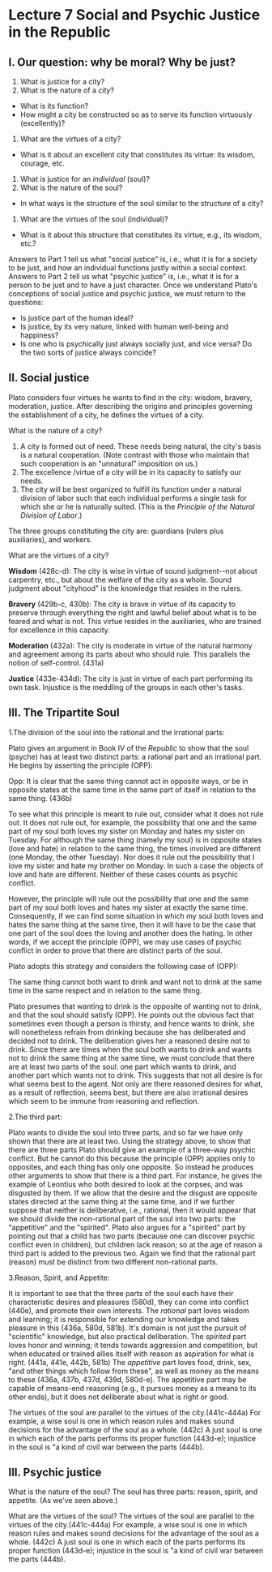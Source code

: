 # Lecture 7 Social and Psychic Justice in the Republic 

## I. Our question: why be moral? Why be just? 

1. What is justice for a city? 
 1. What is the nature of a *city*? 
- What is its function? 
- How might a city be constructed so as to serve its function virtuously (excellently)? 
 1. What are the virtues of a city? 
- What is it about an excellent city that constitutes its virtue: its wisdom, courage, etc. 
1. What is justice for an *individual* (soul)? 
 1. What is the nature of the soul? 
- In what ways is the structure of the soul similar to the structure of a city? 
 1. What are the virtues of the soul (individual)? 
- What is it about this structure that constitutes its virtue, e.g., its wisdom, etc.? 

Answers to Part 1 tell us what "social justice" is, i.e., what it is for a society to be just, and how an individual functions justly within a social context.  Answers to Part 2 tell us what "psychic justice" is, i.e., what it is for a person to be just and to have a just character.  Once we understand Plato's conceptions of social justice and psychic justice, we must return to the questions: 

- Is justice part of the human ideal? 
- Is justice, by its very nature, linked with human well-being and happiness? 
- Is one who is psychically just always socially just, and vice versa? Do the two sorts of justice always coincide? 

## II. Social justice 

Plato considers four virtues he wants to find in the city: wisdom, bravery, moderation, justice.   After describing the origins and principles governing the establishment of a city, he defines the virtues of a city. 

What is the nature of a city? 

1. A city is formed out of need. These needs being natural, the city's basis is a natural cooperation. (Note contrast with those who maintain that such cooperation is an "unnatural" imposition on us.) 
1. The excellence /virtue of a city will be in its capacity to satisfy our needs. 
1. The city will be best organized to fulfill its function under a natural division of labor such that each individual performs a single task for which she or he is naturally suited.  (This is the *Principle of the Natural Division of Labor*.) 

The three groups constituting the city are: guardians (rulers plus auxiliaries), and workers. 

What are the virtues of a city? 

**Wisdom** (428c-d): The city is wise in virtue of sound judgment--not about carpentry, etc., but about the welfare of the city as a whole. Sound judgment about "cityhood" is the knowledge that resides in the rulers. 

**Bravery** (429b-c, 430b): The city is brave in virtue of its capacity to preserve through everything the right and lawful belief about what is to be feared and what is not.  This virtue resides in the auxiliaries, who are trained for excellence in this capacity. 

**Moderation** (432a): The city is moderate in virtue of the natural harmony and agreement among its parts about who should rule. This parallels the notion of self-control. (431a) 

**Justice** (433e-434d): The city is just in virtue of each part performing its own task.  Injustice is the meddling of the groups in each other's tasks. 

## III. The Tripartite Soul 

1.The division of the soul into the rational and the irrational parts: 

Plato gives an argument in Book IV of the *Republic* to show that the soul (psyche) has at least two distinct parts: a rational part and an irrational part.  He begins by asserting the principle (OPP): 

Opp: 	It is clear that the same thing cannot act in opposite ways, or be in opposite states at the same time in the same part of itself in relation to the same thing. (436b) 

To see what this principle is meant to rule out, consider what it does not rule out.  It does not rule out, for example, the possibility that one and the same part of my soul both loves my sister on Monday and hates my sister on Tuesday. For although the same thing (namely my soul) is in opposite states (love and hate) in relation to the same thing, the times involved are different (one Monday, the other Tuesday). Nor does it rule out the possibility that I love my sister and hate my brother on Monday.  In such a case the objects of love and hate are different. Neither of these cases counts as psychic conflict. 

However, the principle will rule out the possibility that one and the same part of my soul both loves and hates my sister at exactly the same time.  Consequently, if we can find some situation in which my soul both loves and hates the same thing at the same time, then it will have to be the case that one part of the soul does the loving and another does the hating.  In other words, if we accept the principle (OPP), we may use cases of psychic conflict in order to prove that there are distinct parts of the soul. 

Plato adopts this strategy and considers the following case of (OPP): 

The same thing cannot both want to drink and want not to drink at the same time in the same respect and in relation to the same thing. 

Plato presumes that wanting to drink is the opposite of wanting not to drink, and that the soul should satisfy (OPP). He points out the obvious fact that sometimes even though a person is thirsty, and hence wants to drink, she will nonetheless refrain from drinking because she has deliberated and decided not to drink. The deliberation gives her a reasoned desire not to drink. Since there are times when the soul both wants to drink and wants not to drink the same thing at the same time, we must conclude that there are at least two parts of the soul: one part which wants to drink, and another part which wants not to drink.  This suggests that not all desire is for what seems best to the agent.  Not only are there reasoned desires for what, as a result of reflection, seems best, but there are also irrational desires which seem to be immune from reasoning and reflection. 

2.The third part: 

Plato wants to divide the soul into three parts, and so far we have only shown that there are at least two.  Using the strategy above, to show that there are three parts Plato should give an example of a three-way psychic conflict.  But he cannot do this because the principle (OPP) applies only to opposites, and each thing has only one opposite.  So instead he produces other arguments to show that there is a third part.  For instance, he gives the example of Leontius who both desired to look at the corpses, and was disgusted by them.  If we allow that the desire and the disgust are opposite states directed at the same thing at the same time, and if we further suppose that neither is deliberative, i.e., rational, then it would appear that we should divide the non-rational part of the soul into two parts: the "appetitive" and the "spirited".  Plato also argues for a "spirited" part by pointing out that a child has two parts (because one can discover psychic conflict even in children), but children lack reason; so at the age of reason a third part is added to the previous two. Again we find that the rational part (reason) must be distinct from two different non-rational parts. 

3.Reason, Spirit, and Appetite: 

It is important to see that the three parts of the soul each have their characteristic desires and pleasures (580d), they can come into conflict (440e), and promote their own interests. The *rational* part loves wisdom and learning; it is responsible for extending our knowledge and takes pleasure in this (436a, 580d, 581b). It's domain is not just the pursuit of "scientific" knowledge, but also practical deliberation. The *spirited* part loves honor and winning; it tends towards aggression and competition, but when educated or trained allies itself with reason as aspiration for what is right. (441a, 441e, 442b, 581b) The *appetitive* part loves food, drink, sex, "and other things which follow from these", as well as money as the means to these (436a, 437b, 437d, 439d, 580d-e). The appetitive part may be capable of means-end reasoning (e.g., it pursues money as a means to its other ends), but it does not deliberate about what is right or good. 

The virtues of the soul are parallel to the virtues of the city.(441c-444a)  For example, a wise soul is one in which reason rules and makes sound decisions for the advantage of the soul as a whole. (442c) A just soul is one in which each of the parts performs its proper function (443d-e); injustice in the soul is "a kind of civil war between the parts (444b). 

## III. Psychic justice 

What is the nature of the soul? The soul has three parts: reason, spirit, and appetite.  (As we’ve seen above.) 

What are the virtues of the soul? The virtues of the soul are parallel to the virtues of the city.(441c-444a)  For example, a wise soul is one in which reason rules and makes sound decisions for the advantage of the soul as a whole. (442c) A just soul is one in which each of the parts performs its proper function (443d-e); injustice in the soul is "a kind of civil war between the parts (444b). 